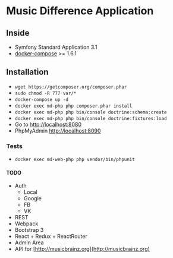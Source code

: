 Music Difference Application
============================

## Inside
* Symfony Standard Application 3.1
* [docker-compose](https://docs.docker.com/compose/) >= 1.6.1

## Installation
* `wget https://getcomposer.org/composer.phar`
* `sudo chmod -R 777 var/*`
* `docker-compose up -d`
* `docker exec md-php php composer.phar install`
* `docker exec md-php php bin/console doctrine:schema:create`
* `docker exec md-php php bin/console doctrine:fixtures:load`
* Go to [http://localhost:8080](http://localhost:8080)
* PhpMyAdmin [http://localhost:8090](http://localhost:8090)

### Tests
* `docker exec md-web-php php vendor/bin/phpunit`

#### TODO
* Auth
  * Local
  * Google
  * FB
  * VK
* REST
* Webpack
* Bootstrap 3
* React + Redux + ReactRouter
* Admin Area
* API for [http://musicbrainz.org](http://musicbrainz.org)
